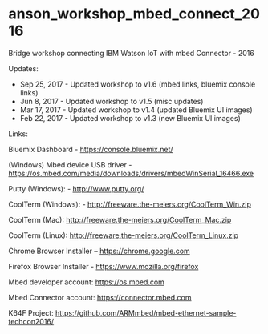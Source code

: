 # anson_workshop_mbed_connect_2016
Bridge workshop connecting IBM Watson IoT with mbed Connector - 2016

Updates: 

- Sep 25, 2017 - Updated workshop to v1.6 (mbed links, bluemix console links)
- Jun 8, 2017 - Updated workshop to v1.5 (misc updates)
- Mar 17, 2017 - Updated workshop to v1.4 (updated Bluemix UI images)
- Feb 22, 2017 - Updated workshop to v1.3 (new Bluemix UI images)


Links:

Bluemix Dashboard - https://console.bluemix.net/

(Windows) Mbed device USB driver - https://os.mbed.com/media/downloads/drivers/mbedWinSerial_16466.exe

Putty (Windows): - http://www.putty.org/

CoolTerm (Windows): - http://freeware.the-meiers.org/CoolTerm_Win.zip 

CoolTerm (Mac): http://freeware.the-meiers.org/CoolTerm_Mac.zip

CoolTerm (Linux): http://freeware.the-meiers.org/CoolTerm_Linux.zip

Chrome Browser Installer – https://chrome.google.com 

Firefox Browser Installer - https://www.mozilla.org/firefox 

Mbed developer account: https://os.mbed.com

Mbed Connector account: https://connector.mbed.com

K64F Project: https://github.com/ARMmbed/mbed-ethernet-sample-techcon2016/

